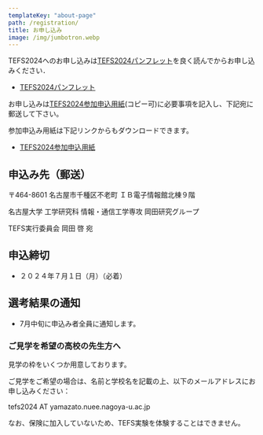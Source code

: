 ```yaml
---
templateKey: "about-page"
path: /registration/
title: お申し込み
image: /img/jumbotron.webp
---
```


TEFS2024へのお申し込みは[TEFS2024パンフレット](./TEFS2024パンフレット（参加申込用紙は別ファイル）.pdf)を良く読んでからお申し込みください．

- [TEFS2024パンフレット](./TEFS2024パンフレット（参加申込用紙は別ファイル）.pdf)

お申し込みは[TEFS2024参加申込用紙](./TEFS2024参加申込み用紙.pdf)(コピー可)に必要事項を記入し、下記宛に郵送して下さい。

参加申込み用紙は下記リンクからもダウンロードできます。

- [TEFS2024参加申込用紙](./TEFS2024参加申込み用紙.pdf)

## 申込み先（郵送）
〒464-8601 名古屋市千種区不老町 ＩＢ電子情報館北棟９階

名古屋大学 工学研究科 情報・通信工学専攻 岡田研究グループ

TEFS実行委員会 岡田 啓 宛

## 申込締切
- ２０２４年７月１日（月）（必着）

## 選考結果の通知
- 7月中旬に申込み者全員に通知します。

### ご見学を希望の高校の先生方へ

見学の枠をいくつか用意しております。 

ご見学をご希望の場合は、名前と学校名を記載の上、以下のメールアドレスにお申し込みください：

tefs2024 AT yamazato.nuee.nagoya-u.ac.jp

なお、保険に加入していないため、TEFS実験を体験することはできません。



